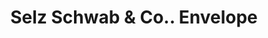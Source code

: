 ---
doi: 10.7916/D8RB8GJ9
date_other: '1902'
date_other_textual: '1902'
form: printed ephemera
genre:
- Envelopes
name:
- Selz Schwab & Co.
object_in_context_url: https://biggert.cul.columbia.edu/items/view/ave_biggert_00246
subject_hierarchical_geographic:
- Chicago, Illinois, United States
subject_name:
- Selz Schwab & Co.
title: Selz Schwab & Co.. Envelope
sort_title: Selz Schwab & Co.. Envelope
call_number: ave_biggert_00246
coordinates:
- 41.83694444444445,-87.68472222222222
pid: ave_biggert_00246
identifiers: ave_biggert_00246
canvas_id: ldpd:395521
permalink: "/items/ave_biggert_00246/"
layout: iiif-image-page
---